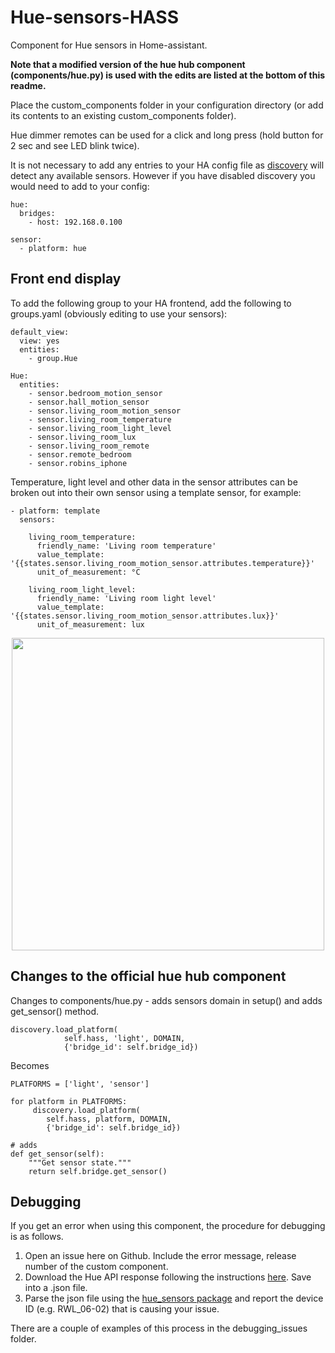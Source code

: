# Hue-sensors-HASS
Component for Hue sensors in Home-assistant.

**Note that a modified version of the hue hub component (components/hue.py) is used with the edits are listed at the bottom of this readme.**

Place the custom_components folder in your configuration directory (or add its contents to an existing custom_components folder).

Hue dimmer remotes can be used for a click and long press (hold button for 2 sec and see LED blink twice).

It is not necessary to add any entries to your HA config file as [discovery](https://home-assistant.io/developers/component_discovery/) will detect any available sensors. However if you have disabled discovery you would need to add to your config:

```
hue:
  bridges:
    - host: 192.168.0.100

sensor:
  - platform: hue
```

## Front end display

To add the following group to your HA frontend, add the following to groups.yaml (obviously editing to use your sensors):

```
default_view:
  view: yes
  entities:
    - group.Hue

Hue:
  entities:
    - sensor.bedroom_motion_sensor
    - sensor.hall_motion_sensor
    - sensor.living_room_motion_sensor
    - sensor.living_room_temperature
    - sensor.living_room_light_level
    - sensor.living_room_lux
    - sensor.living_room_remote
    - sensor.remote_bedroom
    - sensor.robins_iphone
```

Temperature, light level and other data in the sensor attributes can be broken out into their own sensor using a template sensor, for example:

```
- platform: template
  sensors:

    living_room_temperature:
      friendly_name: 'Living room temperature'
      value_template: '{{states.sensor.living_room_motion_sensor.attributes.temperature}}'
      unit_of_measurement: °C

    living_room_light_level:
      friendly_name: 'Living room light level'
      value_template: '{{states.sensor.living_room_motion_sensor.attributes.lux}}'
      unit_of_measurement: lux
```

<p align="center">
<img src="https://github.com/robmarkcole/Hue-sensors-HASS/blob/master/hue.png" width="500">
</p>

## Changes to the official hue hub component

Changes to components/hue.py - adds sensors domain in setup() and adds get_sensor() method.

```
discovery.load_platform(
            self.hass, 'light', DOMAIN,
            {'bridge_id': self.bridge_id})
```

Becomes
```
PLATFORMS = ['light', 'sensor']

for platform in PLATFORMS:
     discovery.load_platform(
        self.hass, platform, DOMAIN,
        {'bridge_id': self.bridge_id})

# adds
def get_sensor(self):
    """Get sensor state."""
    return self.bridge.get_sensor()
```

## Debugging

If you get an error when using this component, the procedure for debugging is as follows.

1. Open an issue here on Github. Include the error message, release number of the custom component.
2. Download the Hue API response following the instructions [here](https://www.hackster.io/robin-cole/hijack-a-hue-remote-to-control-anything-with-home-assistant-5239a4#toc-hue-api-1). Save into a .json file.
3. Parse the json file using the [hue_sensors package](https://pypi.python.org/pypi/hue-sensors/1.2) and report the device ID (e.g. RWL_06-02) that is causing your issue.

There are a couple of examples of this process in the debugging_issues folder.
